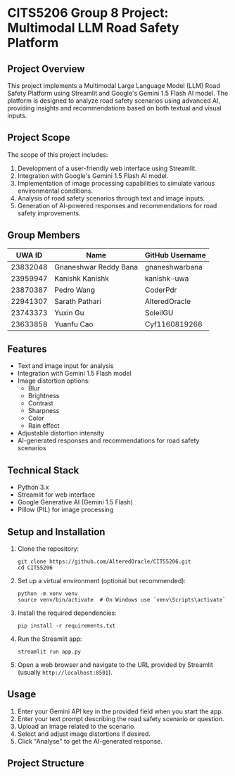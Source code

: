 # CITS5206 Group 8 Project: Multimodal LLM Road Safety Platform

## Project Overview

This project implements a Multimodal Large Language Model (LLM) Road Safety Platform using Streamlit and Google's Gemini 1.5 Flash AI model. The platform is designed to analyze road safety scenarios using advanced AI, providing insights and recommendations based on both textual and visual inputs.

## Project Scope

The scope of this project includes:

1. Development of a user-friendly web interface using Streamlit.
2. Integration with Google's Gemini 1.5 Flash AI model.
3. Implementation of image processing capabilities to simulate various environmental conditions.
4. Analysis of road safety scenarios through text and image inputs.
5. Generation of AI-powered responses and recommendations for road safety improvements.

## Group Members

| UWA ID   | Name                 | GitHub Username   |
|----------|----------------------|-------------------|
| 23832048 | Gnaneshwar Reddy Bana| gnaneshwarbana    |
| 23959947 | Kanishk Kanishk      | kanishk-uwa       |
| 23870387 | Pedro Wang           | CoderPdr          |
| 22941307 | Sarath Pathari       | AlteredOracle     |
| 23743373 | Yuxin Gu             | SoleilGU          |
| 23633858 | Yuanfu Cao           | Cyf1160819266     |

## Features

- Text and image input for analysis
- Integration with Gemini 1.5 Flash model
- Image distortion options:
  - Blur
  - Brightness
  - Contrast
  - Sharpness
  - Color
  - Rain effect
- Adjustable distortion intensity
- AI-generated responses and recommendations for road safety scenarios

## Technical Stack

- Python 3.x
- Streamlit for web interface
- Google Generative AI (Gemini 1.5 Flash)
- Pillow (PIL) for image processing

## Setup and Installation

1. Clone the repository:
   ```
   git clone https://github.com/AlteredOracle/CITS5206.git
   cd CITS5206
   ```

2. Set up a virtual environment (optional but recommended):
   ```
   python -m venv venv
   source venv/bin/activate  # On Windows use `venv\Scripts\activate`
   ```

3. Install the required dependencies:
   ```
   pip install -r requirements.txt
   ```

4. Run the Streamlit app:
   ```
   streamlit run app.py
   ```

5. Open a web browser and navigate to the URL provided by Streamlit (usually `http://localhost:8501`).

## Usage

1. Enter your Gemini API key in the provided field when you start the app.
2. Enter your text prompt describing the road safety scenario or question.
3. Upload an image related to the scenario.
4. Select and adjust image distortions if desired.
5. Click "Analyse" to get the AI-generated response.

## Project Structure

